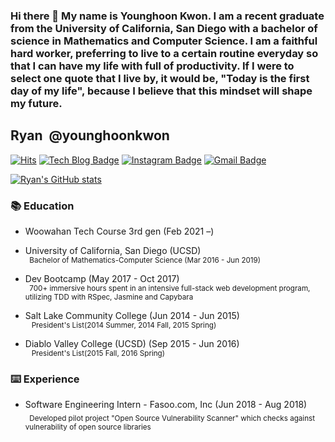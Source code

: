 ### Hi there 👋 My name is Younghoon Kwon. I am a recent graduate from the University of California, San Diego with a bachelor of science in Mathematics and Computer Science. I am a faithful hard worker, preferring to live to a certain routine everyday so that I can have my life with full of productivity. If I were to select one quote that I live by, it would be, "Today is the first day of my life", because I believe that this mindset will shape my future. 



## Ryan &nbsp;@younghoonkwon
[![Hits](https://hits.seeyoufarm.com/api/count/incr/badge.svg?url=https%3A%2F%2Fgithub.com%2Fyounghoonkwon)](https://hits.seeyoufarm.com)
[![Tech Blog Badge](http://img.shields.io/badge/-Tech%20blog-black?style=flat-square&logo=github&link=http://younghoonkwon.github.io/)](http://younghoonkwon.github.io/)
[![Instagram Badge](https://img.shields.io/badge/-Instagram-dd2a7b?style=flat-square&logo=instagram&logoColor=white&link=https://www.instagram.com/91hoon/)](https://www.instagram.com/91hoon/)
[![Gmail Badge](https://img.shields.io/badge/Gmail-d14836?style=flat-square&logo=Gmail&logoColor=white&link=mailto:younghoonkwon91@gmail.com)](mailto:younghoonkwon91@gmail.com)


[![Ryan's GitHub stats](https://github-readme-stats.vercel.app/api?username=YounghoonKwon&hide=stars,issues&count_private=true&show_icons=true&theme=dark)](https://github.com/anuraghazra/github-readme-stats)

### 📚 Education
- Woowahan Tech Course 3rd gen (Feb 2021 –)
- University of California, San Diego (UCSD) <br/>
<sub>&nbsp;&nbsp;Bachelor of Mathematics-Computer Science (Mar 2016 - Jun 2019)<sub/>
- Dev Bootcamp (May 2017 - Oct 2017)<br/>
<sub>&nbsp;&nbsp;700+ immersive hours spent in an intensive full-stack web development program, utilizing TDD with RSpec, Jasmine and Capybara <sub/>


- Salt Lake Community College (Jun 2014 - Jun 2015)<br/>
<sub>&nbsp;&nbsp; President's List(2014 Summer, 2014 Fall, 2015 Spring)<sub/>
- Diablo Valley College (UCSD) (Sep 2015 - Jun 2016)<br/>
<sub>&nbsp;&nbsp; President's List(2015 Fall, 2016 Spring)<sub/>

### ⌨️ Experience
- Software Engineering Intern - Fasoo.com, Inc (Jun 2018 - Aug 2018)</br>
<sub>&nbsp;&nbsp;Developed pilot project "Open Source Vulnerability Scanner" which checks against vulnerability of open source libraries</sub>

<!--
**YounghoonKwon/younghoonkwon** is a ✨ _special_ ✨ repository because its `README.md` (this file) appears on your GitHub profile.

Here are some ideas to get you started:

- 🔭 I’m currently working on ...
- 🌱 I’m currently learning ...
- 👯 I’m looking to collaborate on ...
- 🤔 I’m looking for help with ...
- 💬 Ask me about ...
- 📫 How to reach me: ...
- 😄 Pronouns: ...
- ⚡ Fun fact: ...
-->
